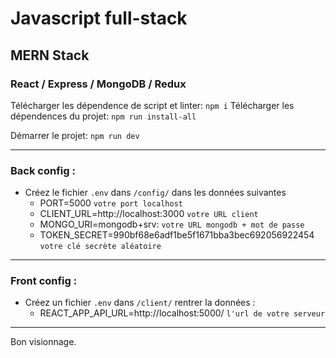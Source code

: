 # Javascript full-stack

## MERN Stack

### React / Express / MongoDB / Redux

Télécharger les dépendence de script et linter: `npm i`
Télécharger les dépendences du projet: `npm run install-all`

Démarrer le projet: `npm run dev`

---

### Back config :

- Créez le fichier `.env` dans `/config/` dans les données suivantes
  - PORT=5000 `votre port localhost`
  - CLIENT_URL=http://localhost:3000 `votre URL client`
  - MONGO_URI=mongodb+srv: `votre URL mongodb + mot de passe`
  - TOKEN_SECRET=990bf68e6adf1be5f1671bba3bec692056922454 `votre clé secrète aléatoire`

---

### Front config :

- Créez un fichier `.env` dans `/client/` rentrer la données :
  - REACT_APP_API_URL=http://localhost:5000/ `l'url de votre serveur`

---


Bon visionnage.
